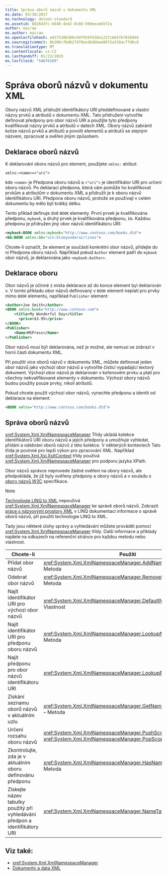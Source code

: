 ```yaml
---
title: Správa oborů názvů v dokumentu XML
ms.date: 03/30/2017
ms.technology: dotnet-standard
ms.assetid: 682643fc-b848-4e42-8c0d-50deeaeb5f2a
author: mairaw
ms.author: mairaw
ms.openlocfilehash: e9375386360c94f959f638e1227cb847b783b994
ms.sourcegitcommit: 6b308cf6d627d78ee36dbbae8972a310ac7fd6c8
ms.translationtype: MT
ms.contentlocale: cs-CZ
ms.lasthandoff: 01/23/2019
ms.locfileid: "54676169"
---
```

# <a name="managing-namespaces-in-an-xml-document"></a>Správa oborů názvů v dokumentu XML
Obory názvů XML přidružit identifikátory URI předdefinované a vlastní názvy prvků a atributů v dokumentu XML. Tato přidružení vytvoříte definovat předpony pro obor názvů URI a použijte tyto předpony kvalifikovat názvy prvků a atributů v datech XML. Obory názvů zabránit kolize názvů prvků a atributů a povolit elementů a atributů se stejným názvem, zpracovat a ověřen jiným způsobem.  
  
<a name="declare"></a>   
## <a name="declaring-namespaces"></a>Deklarace oborů názvů  
 K deklarování oboru názvů pro element, použijete `xmlns:` atribut:  
  
 `xmlns:<name>=<"uri">`  
  
 kde `<name>` je Předpona oboru názvů a `<"uri">` je identifikátor URI pro určení oboru názvů. Po deklaraci předpona, která vám pomůže ho kvalifikovat prvkům a atributům v dokumentu XML a přidružit je k oboru názvů identifikátoru URI. Předpona oboru názvů, protože se používají v celém dokumentu by mělo být krátký délku.  
  
 Tento příklad definuje dvě `BOOK` elementy. První prvek je kvalifikována předponu, `mybook`, a druhý prvek je kvalifikována předponu, `bb`. Každou předponu je přidružen jiný obor názvů identifikátoru URI:  
  
```xml  
<mybook:BOOK xmlns:mybook="http://www.contoso.com/books.dtd">  
<bb:BOOK xmlns:bb="urn:blueyonderairlines">  
```  
  
 Chcete-li označit, že element je součástí konkrétní obor názvů, přidejte do ní Předpona oboru názvů. Například pokud `Author` element patří do `mybook` obor názvů, je deklarována jako `<mybook:Author>`.  
  
<a name="scope"></a>   
## <a name="declaration-scope"></a>Deklarace oboru  
 Obor názvů je účinné z místa deklarace až do konce element byl deklarován v. V tomto příkladu obor názvů definovaný v `BOOK` element neplatí pro prvky mimo `BOOK` elementu, například `Publisher` element:  
  
```xml  
<Author>Joe Smith</Author>  
<BOOK xmlns:book="http://www.contoso.com">  
    <title>My Wonderful Day</title>  
      <price>$3.95</price>  
</BOOK>  
<Publisher>  
    <Name>MSPress</Name>  
</Publisher>  
```  
  
 Obor názvů musí být deklarována, než je možné, ale nemusí se zobrazí v horní části dokumentu XML.  
  
 Při použití více oborů názvů v dokumentu XML, můžete definovat jeden obor názvů jako výchozí obor názvů a vytvoříte čisticí vypadající textový dokument. Výchozí obor názvů je deklarován v kořenovém prvku a platí pro všechny nekvalifikované elementy v dokumentu. Výchozí obory názvů budou použity pouze prvky, nikoli atributů.  
  
 Pokud chcete použít výchozí obor názvů, vynechte předponu a identit od deklarace na element:  
  
```xml  
<BOOK xmlns="http://www.contoso.com/books.dtd">  
```  
  
## <a name="managing-namespaces"></a>Správa oborů názvů  
 <xref:System.Xml.XmlNamespaceManager> Třídy ukládá kolekce identifikátorů URI oboru názvů a jejich předpony a umožňuje vyhledat, přidání a odebrání oborů názvů z této kolekce. V některých kontextech Tato třída je povinné pro lepší výkon pro zpracování XML. Například <xref:System.Xml.Xsl.XsltContext> třídy používá <xref:System.Xml.XmlNamespaceManager> pro podporu jazyka XPath.  
  
 Obor názvů správce neprovede žádné ověření na obory názvů, ale předpokládá, že již byly ověřeny předpony a obory názvů a v souladu s [obory názvů W3C](https://www.w3.org/TR/REC-xml-names/) specifikace.  
  
> [!NOTE]
>  [Technologie LINQ to XML](https://msdn.microsoft.com/library/f0fe21e9-ee43-4a55-b91a-0800e5782c13) nepoužívá <xref:System.Xml.XmlNamespaceManager> ke správě oborů názvů. Zobrazit [práce s názvovými prostory XML](https://msdn.microsoft.com/library/e3003209-3234-45be-a832-47feb7927430) v LINQ dokumentaci informace o správě oborů názvů, při použití technologie LINQ to XML.  
  
 Tady jsou některé úlohy správy a vyhledávání můžete provádět pomocí <xref:System.Xml.XmlNamespaceManager> třídy. Další informace a příklady najdete na odkazech na referenční stránce pro každou metodu nebo vlastnost.  
  
|Chcete-li|Použití|  
|--------|---------|  
|Přidat obor názvů|<xref:System.Xml.XmlNamespaceManager.AddNamespace%2A> – Metoda|  
|Odebrat obor názvů|<xref:System.Xml.XmlNamespaceManager.RemoveNamespace%2A> – Metoda|  
|Najít identifikátor URI pro výchozí obor názvů|<xref:System.Xml.XmlNamespaceManager.DefaultNamespace%2A> Vlastnost|  
|Najít identifikátor URI pro předponu oboru názvů|<xref:System.Xml.XmlNamespaceManager.LookupNamespace%2A> – Metoda|  
|Najít předponu pro obor názvů identifikátoru URI|<xref:System.Xml.XmlNamespaceManager.LookupPrefix%2A> – Metoda|  
|Získání seznamu oborů názvů v aktuálním uzlu|<xref:System.Xml.XmlNamespaceManager.GetNamespacesInScope%2A> – Metoda|  
|Určení rozsahu oboru názvů|<xref:System.Xml.XmlNamespaceManager.PushScope%2A> a <xref:System.Xml.XmlNamespaceManager.PopScope%2A> metody|  
|Zkontrolujte, zda je v aktuálním oboru definovánu předponu|<xref:System.Xml.XmlNamespaceManager.HasNamespace%2A> – Metoda|  
|Získejte název tabulky použitý při vyhledávání předpon a identifikátory URI|<xref:System.Xml.XmlNamespaceManager.NameTable%2A> Vlastnost|  
  
## <a name="see-also"></a>Viz také:

- <xref:System.Xml.XmlNamespaceManager>
- [Dokumenty a data XML](../../../../docs/standard/data/xml/index.md)
